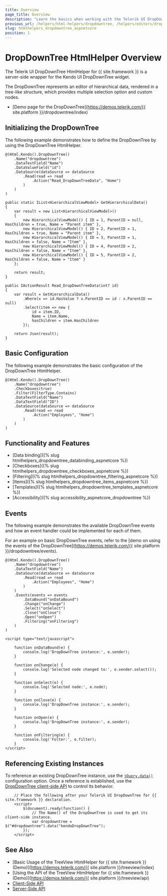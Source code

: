 ```yaml
---
title: Overview
page_title: Overview
description: "Learn the basics when working with the Telerik UI DropDownTree HtmlHelper for {{ site.framework }}."
previous_url: /helpers/html-helpers/dropdowntree, /helpers/editors/dropdowntree/overview
slug: htmlhelpers_dropdowntree_aspnetcore
position: 1
---
```


# DropDownTree HtmlHelper Overview

The Telerik UI DropDownTree HtmlHelper for {{ site.framework }} is a server-side wrapper for the Kendo UI DropDownTree widget.

The DropDownTree represents an editor of hierarchical data, rendered in a tree-like structure, which provides multiple selection option and custom nodes.

* [Demo page for the DropDownTree](https://demos.telerik.com/{{ site.platform }}/dropdowntree/index)

## Initializing the DropDownTree

The following example demonstrates how to define the DropDownTree by using the DropDownTree HtmlHelper.

```Razor
@(Html.Kendo().DropDownTree()
    .Name("dropdowntree")
    .DataTextField("Name")
    .DataValueField("id")
    .DataSource(dataSource => dataSource
        .Read(read => read
            .Action("Read_DropDownTreeData", "Home")
        )
    )
)
```
```Controller
public static IList<HierarchicalViewModel> GetHierarchicalData()
{
    var result = new List<HierarchicalViewModel>()
    {
        new HierarchicalViewModel() { ID = 1, ParentID = null, HasChildren = true, Name = "Parent item" },
        new HierarchicalViewModel() { ID = 2, ParentID = 1, HasChildren = true, Name = "Parent item" },
        new HierarchicalViewModel() { ID = 3, ParentID = 1, HasChildren = false, Name = "Item" },
        new HierarchicalViewModel() { ID = 4, ParentID = 2, HasChildren = false, Name = "Item" },
        new HierarchicalViewModel() { ID = 5, ParentID = 2, HasChildren = false, Name = "Item" }
    };

    return result;
}

public IActionResult Read_DropDownTreeData(int? id)
{
    var result = GetHierarchicalData()
        .Where(x => id.HasValue ? x.ParentID == id : x.ParentID == null)
        .Select(item => new {
            id = item.ID,
            Name = item.Name,
            hasChildren = item.HasChildren
        });

    return Json(result);
}
```

## Basic Configuration

The following example demonstrates the basic configuration of the DropDownTree HtmlHelper.

    @(Html.Kendo().DropDownTree()
        .Name("dropdowntree")
        .Checkboxes(true)
        .Filter(FilterType.Contains)
        .DataTextField("Name")
        .DataTextField("ID")
        .DataSource(dataSource => dataSource
            .Read(read => read
                .Action("Employees", "Home")
            )
        )
    )

## Functionality and Features

* [Data binding]({% slug htmlhelpers_dropdowntree_databinding_aspnetcore %})
* [Checkboxes]({% slug htmlhelpers_dropdowntree_checkboxes_aspnetcore %})
* [Filtering]({% slug htmlhelpers_dropdowntree_filtering_aspnetcore %})
* [Items]({% slug htmlhelpers_dropdowntree_items_aspnetcore %})
* [Templates]({% slug htmlhelpers_dropdowntree_templates_aspnetcore %})
* [Accessibility]({% slug accessibility_aspnetcore_dropdowntree %})

## Events

The following example demonstrates the available DropDownTree events and how an event handler could be implemented for each of them. 

For an example on basic DropDownTree events, refer to the [demo on using the events of the DropDownTree](https://demos.telerik.com/{{ site.platform }}/dropdowntree/events).

    @(Html.Kendo().DropDownTree()
        .Name("dropdowntree")
        .DataTextField("Name")
        .DataSource(dataSource => dataSource
            .Read(read => read
                .Action("Employees", "Home")
            )
        )
        .Events(events => events
            .DataBound("onDataBound")
            .Change("onChange")
            .Select("onSelect")
            .Close("onClose")
            .Open("onOpen")
            .Filtering("onFiltering")
        )
    )

    <script type="text/javascript">

        function onDataBound(e) {
            console.log('DropDownTree instance:', e.sender);
        }

        function onChange(e) {
            console.log('Selected node changed to:', e.sender.select());
        }

        function onSelect(e) {
            console.log('Selected node:', e.node);
        }

        function onClose(e) {
            console.log('DropDownTree instance:', e.sender);
        }

        function onOpen(e) {
            console.log('DropDownTree instance:', e.sender);
        }

        function onFiltering(e) {
            console.log('Folter:', e.filter);
        }
    </script>

## Referencing Existing Instances

To reference an existing DropDownTree instance, use the [`jQuery.data()`](https://api.jquery.com/jQuery.data/) configuration option. Once a reference is established, use the [DropDownTree client-side API](https://docs.telerik.com/kendo-ui/api/javascript/ui/dropdowntree) to control its behavior.

```
    // Place the following after your Telerik UI DropDownTree for {{ site.framework }} declaration.
    <script>
        $(document).ready(function() {
            // The Name() of the DropDownTree is used to get its client-side instance.
            var dropdowntree = $("#dropdowntree").data("kendoDropDownTree");
        });
    </script>
```

## See Also

* [Basic Usage of the TreeView HtmlHelper for {{ site.framework }} (Demo)](https://demos.telerik.com/{{ site.platform }}/treeview/index)
* [Using the API of the TreeView HtmlHelper for {{ site.framework }} (Demo)](https://demos.telerik.com/{{ site.platform }}/treeview/api)
* [Client-Side API](https://docs.telerik.com/kendo-ui/api/javascript/ui/dropdowntree)
* [Server-Side API](/api/treeview)
